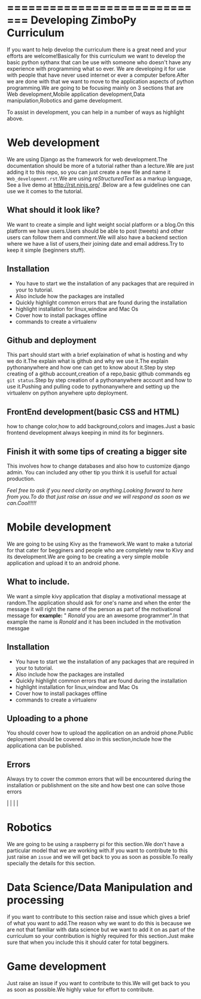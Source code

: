 =============================
Developing ZimboPy Curriculum 
=============================

If you want to help develop the curriculum there is a great need and your efforts are
welcome!Basically for this curriculum we want to develop the basic python sythanx that can be use with someone who doesn't have any experience with programming what so ever.
We are developing it for use with people that have never used internet or ever a computer before.After we are done with that we want to move to the application aspects of python programming.We are going to be focusing mainly on 3 sections that are Web development,Mobile application development,Data manipulation,Robotics and game development.

To assist in development, you can help in a number of ways as highlight above.




Web development
================

We are using Django as the framework for web development.The documentation should be more of a tutorial rather than a lecture.We are just adding it to this repo, so you can just create a new file and name it ``Web_development.rst``.We are using *reStructuredText* as a markup language, See a live demo at  http://rst.ninjs.org/ .Below are a few guidelines one can use we it comes to the tutorial.


What should it look like?
----------------------------

We want to create a simple and light weight social platform or a blog.On this platform we have users.Users should be able to post (tweets) and other users can follow them and comment.We will also have a backend section where we have a list of users,their joining date and email address.Try to keep it simple (beginners stuff).


Installation
-------------
- You have to start we the installation of any packages that are required in your to tutorial.
- Also include how the packages are installed 
- Quickly highlight common errors that are found during the installation
- highlight installation for linux,window and Mac Os
- Cover how to install packages offline
- commands to create a virtualenv


Github and deployment
---------------------

This part should start with a brief explaination of what is hosting and why we do it.The explain what is github and why we use it.The explain pythonanywhere and how one can get to know about it.Step by step creating of a github account,creation of a repo,basic github commands eg ``git status``.Step by step creation of a pythonanywhere account and how to use it.Pushing and pulling code to pythonanywhere and setting up the virtualenv on python anywhere upto deployment.





FrontEnd development(basic CSS and HTML)
----------------------------------------

how to change color,how to add background,colors and images.Just a basic frontend development always keeping in mind its for beginners.




Finish it with some tips of creating a bigger site
---------------------------------------------------
This involves how to change databases and also how to customize django admin.
You can included any other tip you think it is usefull for actual production.


*Feel free to ask if you need clarity on anything.Looking forward to here from you.To do that just raise an issue and we will respond as soon as we can.Cool!!!!!*



Mobile development
===================

We are going to be using Kivy as the framework.We want to make a tutorial for that cater for begginers and people who are completely new to Kivy and its development.We are going to be creating a very simple mobile application and upload it to an android phone.


What to include.
------------------

We want a simple kivy application that display a motivational message at random.The application should ask for one's name and when the enter the message it will right the name of the person as part of the motivational message for **example:** " *Ronald* you are an awesome programmer".In that example the name is *Ronald* and it has been included in the motivation messgae


Installation
-------------

- You have to start we the installation of any packages that are required in your to tutorial.
- Also include how the packages are installed 
- Quickly highlight common errors that are found during the installation
- highlight installation for linux,window and Mac Os
- Cover how to install packages offline
- commands to create a virtualenv

Uploading to a phone
--------------------
You should cover how to upload the application on an android phone.Public deployment should be covered also in this section,include how the applicationa can be published.

Errors
--------

Always try to cover the common errors that will be encountered during the installation or publishment on the site and how best one can solve those errors







|
|
|
|

Robotics
==========

We are going to be using a raspberry pi for this section.We don't have a particular model that we are working with.If you want to contribute to this just raise an ``issue`` and we will get back to you as soon as possible.To really specially the details for this section.




Data Science/Data Manipulation and processing
==============================================

if you want to contribute to this section raise and issue which gives a brief of what you want to add.The reason why we want to do this is because we are not that familiar with data science but we want to add it on as part of the curriculum so your contribution is highly required for this section.Just make sure that when you include this it should cater for total begginers.


Game development
=================

Just raise an issue if you want to contribute to this.We will get back to you as soon as possible.We highly value for effort to contribute.
